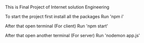 This is Final Project of Internet solution Engineering

To start the project first install all the packages 
Run 'npm i'

After that open terminal (For client)
Run 'npm start'

After that open another terminal (For server)
Run 'nodemon app.js'